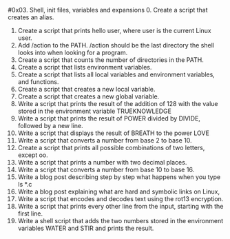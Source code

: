 #0x03. Shell, init files, variables and expansions
0. Create a script that creates an alias.
1. Create a script that prints hello user, where user is the current Linux user.
2. Add /action to the PATH. /action should be the last directory the shell looks into when looking for a program.
3. Create a script that counts the number of directories in the PATH.
4. Create a script that lists environment variables.
5. Create a script that lists all local variables and environment variables, and functions.
6. Create a script that creates a new local variable.
7. Create a script that creates a new global variable.
8. Write a script that prints the result of the addition of 128 with the value stored in the environment variable TRUEKNOWLEDGE
9. Write a script that prints the result of POWER divided by DIVIDE, followed by a new line.
10. Write a script that displays the result of BREATH to the power LOVE
11. Write a script that converts a number from base 2 to base 10.
12. Create a script that prints all possible combinations of two letters, except oo.
13. Write a script that prints a number with two decimal places.
14. Write a script that converts a number from base 10 to base 16.
15. Write a blog post describing step by step what happens when you type ls *.c
16. Write a blog post explaining what are hard and symbolic links on Linux,
17. Write a script that encodes and decodes text using the rot13 encryption.
18. Write a script that prints every other line from the input, starting with the first line.
19. Write a shell script that adds the two numbers stored in the environment variables WATER and STIR and prints the result.
